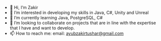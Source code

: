 - 👋 Hi, I’m Zakir
- 👀 I’m interested in developing my skills in Java, C#, Unity and Unreal
- 🌱 I’m currently learning Java, PostgreSQL, C#
- 💞️ I’m looking to collaborate on projects that are in line with the expertise that I have and want to develop.
- 📫 How to reach me: email: ayubzakirtushar@gmail.com

<!---
Zach-Snow/Zach-Snow is a ✨ special ✨ repository because its `README.md` (this file) appears on your GitHub profile.
You can click the Preview link to take a look at your changes.
--->
